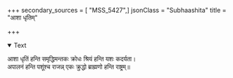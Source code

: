 +++
secondary_sources = [ "MSS_5427",]
jsonClass = "Subhaashita"
title = "आशा धृतिम्"

+++

<details open><summary>Text</summary>

आशा धृतिं हन्ति समृद्धिमन्तकः क्रोधः श्रियं हन्ति यशः कदर्यता।  
अपालनं हन्ति पशूंश्च राजन्न् एकः क्रुद्धो ब्राह्मणो हन्ति राष्ट्रम्॥
</details>
